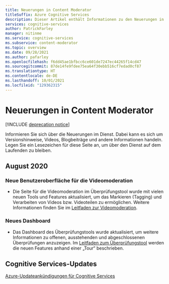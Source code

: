 ```yaml
---
title: Neuerungen in Content Moderator
titleSuffix: Azure Cognitive Services
description: Dieser Artikel enthält Informationen zu den Neuerungen in Content Moderator.
services: cognitive-services
author: PatrickFarley
manager: nitinme
ms.service: cognitive-services
ms.subservice: content-moderator
ms.topic: overview
ms.date: 09/28/2021
ms.author: pafarley
ms.openlocfilehash: f6dd45ae1bfbcc6ce601de7247ec44265f14cd47
ms.sourcegitcommit: 87de14fe9fdee75ea64f30ebb516cf7edad0cf87
ms.translationtype: HT
ms.contentlocale: de-DE
ms.lasthandoff: 10/01/2021
ms.locfileid: "129362315"
---
```

# <a name="whats-new-in-content-moderator"></a>Neuerungen in Content Moderator

[!INCLUDE [deprecation notice](includes/tool-deprecation.md)]

Informieren Sie sich über die Neuerungen im Dienst. Dabei kann es sich um Versionshinweise, Videos, Blogbeiträge und andere Informationen handeln. Legen Sie ein Lesezeichen für diese Seite an, um über den Dienst auf dem Laufenden zu bleiben.

## <a name="august-2020"></a>August 2020

### <a name="new-video-moderation-ui"></a>Neue Benutzeroberfläche für die Videomoderation

* Die Seite für die Videomoderation im Überprüfungstool wurde mit vielen neuen Tools und Features aktualisiert, um das Markieren (Tagging) und Verarbeiten von Videos bzw. Videoteilen zu ermöglichen. Weitere Informationen finden Sie im [Leitfaden zur Videomoderation](./video-moderation-human-review.md).

### <a name="new-dashboard"></a>Neues Dashboard

* Das Dashboard des Überprüfungstools wurde aktualisiert, um weitere Informationen zu offenen, ausstehenden und abgeschlossenen Überprüfungen anzuzeigen. Im [Leitfaden zum Überprüfungstool](./Review-Tool-User-Guide/human-in-the-loop.md) werden die neuen Features anhand einer „Tour“ beschrieben.

## <a name="cognitive-services-updates"></a>Cognitive Services-Updates

[Azure-Updateankündigungen für Cognitive Services](https://azure.microsoft.com/updates/?product=cognitive-services)
